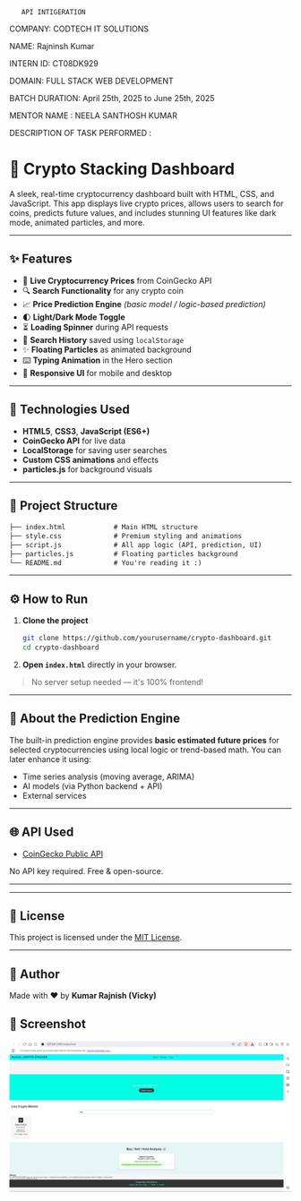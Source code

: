        API INTIGERATION
COMPANY: CODTECH IT SOLUTIONS

NAME: Rajninsh Kumar

INTERN ID: CT08DK929

DOMAIN: FULL STACK WEB DEVELOPMENT

BATCH DURATION: April 25th, 2025 to June 25th, 2025

MENTOR NAME : NEELA SANTHOSH KUMAR

DESCRIPTION OF TASK PERFORMED :
# 🚀 Crypto Stacking Dashboard

A sleek, real-time cryptocurrency dashboard built with HTML, CSS, and JavaScript. This app displays live crypto prices, allows users to search for coins, predicts future values, and includes stunning UI features like dark mode, animated particles, and more.

---

## ✨ Features

- 🔄 **Live Cryptocurrency Prices** from CoinGecko API
- 🔍 **Search Functionality** for any crypto coin
- 📈 **Price Prediction Engine** *(basic model / logic-based prediction)*
- 🌓 **Light/Dark Mode Toggle**
- ⏳ **Loading Spinner** during API requests
- 🧠 **Search History** saved using `localStorage`
- ✨ **Floating Particles** as animated background
- ⌨️ **Typing Animation** in the Hero section
- 📱 **Responsive UI** for mobile and desktop

---

## 🔧 Technologies Used

- **HTML5**, **CSS3**, **JavaScript (ES6+)**
- **CoinGecko API** for live data
- **LocalStorage** for saving user searches
- **Custom CSS animations** and effects
- **particles.js** for background visuals

---

## 📁 Project Structure

```
├── index.html            # Main HTML structure
├── style.css             # Premium styling and animations
├── script.js             # All app logic (API, prediction, UI)
├── particles.js          # Floating particles background
└── README.md             # You're reading it :)
```

---

## ⚙️ How to Run

1. **Clone the project**
   ```bash
   git clone https://github.com/yourusername/crypto-dashboard.git
   cd crypto-dashboard
   ```

2. **Open `index.html`** directly in your browser.

> No server setup needed — it's 100% frontend!

---

## 🔮 About the Prediction Engine

The built-in prediction engine provides **basic estimated future prices** for selected cryptocurrencies using local logic or trend-based math. You can later enhance it using:
- Time series analysis (moving average, ARIMA)
- AI models (via Python backend + API)
- External services

---

## 🌐 API Used

- [CoinGecko Public API](https://www.coingecko.com/en/api)

No API key required. Free & open-source.

---



---

## 📜 License

This project is licensed under the [MIT License](LICENSE).

---

## 🙌 Author

Made with ❤️ by **Kumar Rajnish (Vicky)**

## 📸 Screenshot
![Crypto Screenshot](assets/crypto.png)

